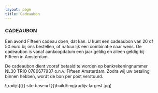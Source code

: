 ```yaml
---
layout: page
title: Cadeaubon
---
```


### CADEAUBON

Een avond Fifteen cadeau doen, dat kan. U kunt een cadeaubon van 20 of 50 euro bij ons bestellen, of natuurlijk een combinatie naar wens. De cadeaubon is vanaf aankoopdatum een jaar geldig en alleen geldig bij Fifteen in Amsterdam

De cadeaubon dient vooraf betaald te worden op bankrekeningnummer NL30 TRIO 0786677937 o.n.v. Fifteen Amsterdam. Zodra wij uw betaling binnen hebben, wordt de bon per post verstuurd.

![radijs]({{ site.baseurl }}\build\img\radijs-largest.jpg)

